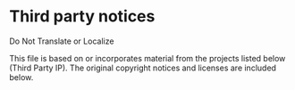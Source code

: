 # Third party notices

Do Not Translate or Localize

This file is based on or incorporates material from the projects listed below (Third Party IP). The original
copyright notices and licenses are included below.
